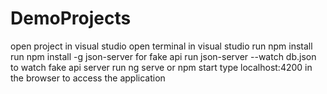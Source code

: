 # DemoProjects
open project in visual studio
open terminal in visual studio
run npm install
run npm install -g json-server for fake api
run json-server --watch db.json to watch fake api server
run ng serve or npm start
type localhost:4200 in the browser to access the application

